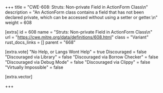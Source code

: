 +++
title = "CWE-608: Struts: Non-private Field in ActionForm Class\n"
description = "An ActionForm class contains a field that has not been declared private, which can be accessed without using a setter or getter.\n"
weight = 608

[extra]
id = 608
name = "Struts: Non-private Field in ActionForm Class\n"
url = "https://cwe.mitre.org/data/definitions/608.html"
class = "Variant"
rust_docs_links = []
parent = "668"

[extra.vote]
"No Help, or Langs Wont Help" = true
Discouraged = false
"Discouraged via Library" = false
"Discouraged via Borrow Checker" = false
"Discouraged via Debug Mode" = false
"Discouraged via Clippy" = false
"Virtually Impossible" = false

[extra.vector]

+++